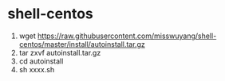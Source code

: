 # shell-centos

1. wget https://raw.githubusercontent.com/misswuyang/shell-centos/master/install/autoinstall.tar.gz
2. tar zxvf autoinstall.tar.gz
3. cd autoinstall
4. sh xxxx.sh
